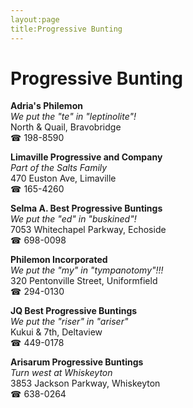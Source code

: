 ```yaml
---
layout:page
title:Progressive Bunting
---
```

# Progressive Bunting

**Adria's Philemon**  
_We put the "te" in "leptinolite"!_  
North & Quail, Bravobridge  
☎ 198-8590



**Limaville Progressive and Company**  
_Part of the Salts Family_  
470 Euston Ave, Limaville  
☎ 165-4260



**Selma A. Best Progressive Buntings**  
_We put the "ed" in "buskined"!_  
7053 Whitechapel Parkway, Echoside  
☎ 698-0098



**Philemon Incorporated**  
_We put the "my" in "tympanotomy"!!!_  
320 Pentonville Street, Uniformfield  
☎ 294-0130



**JQ Best Progressive Buntings**  
_We put the "riser" in "ariser"_  
Kukui & 7th, Deltaview  
☎ 449-0178



**Arisarum Progressive Buntings**  
_Turn west at Whiskeyton_  
3853 Jackson Parkway, Whiskeyton  
☎ 638-0264



